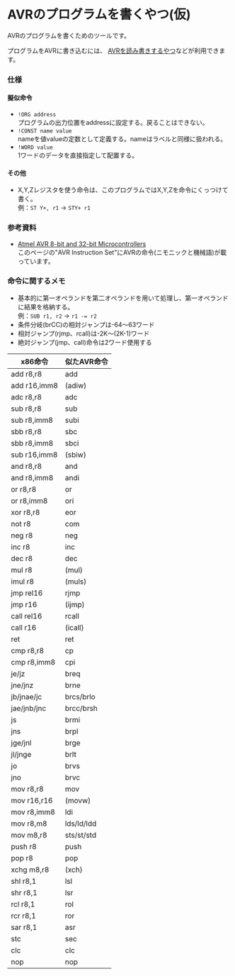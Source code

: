 AVRのプログラムを書くやつ(仮)
=============================

AVRのプログラムを書くためのツールです。

プログラムをAVRに書き込むには、
[AVRを読み書きするやつ](https://github.com/mikecat/avr_io)などが利用できます。

### 仕様

#### 擬似命令
* ```!ORG address```  
  プログラムの出力位置をaddressに設定する。戻ることはできない。
* ```!CONST name value```  
  nameを値valueの定数として定義する。nameはラベルと同様に扱われる。
* ```!WORD value```  
  1ワードのデータを直接指定して配置する。

#### その他
* X,Y,Zレジスタを使う命令は、このプログラムではX,Y,Zを命令にくっつけて書く。  
  例：```ST Y+, r1``` → ```STY+ r1```

### 参考資料
* [Atmel AVR 8-bit and 32-bit Microcontrollers](http://www.atmel.com/products/microcontrollers/avr/?tab=documents)  
  このページの"AVR Instruction Set"にAVRの命令(ニモニックと機械語)が載っています。

### 命令に関するメモ

* 基本的に第一オペランドを第二オペランドを用いて処理し、第一オペランドに結果を格納する。  
  例：```SUB r1, r2``` → ```r1 -= r2```
* 条件分岐(brCC)の相対ジャンプは-64～63ワード
* 相対ジャンプ(rjmp、rcall)は-2K～(2K-1)ワード
* 絶対ジャンプ(jmp、call)命令は2ワード使用する

x86命令     |似たAVR命令
------------|-----------
add r8,r8   |add
add r16,imm8|(adiw)
adc r8,r8   |adc
sub r8,r8   |sub
sub r8,imm8 |subi
sbb r8,r8   |sbc
sbb r8,imm8 |sbci
sub r16,imm8|(sbiw)
and r8,r8   |and
and r8,imm8 |andi
or r8,r8    |or
or r8,imm8  |ori
xor r8,r8   |eor
not r8      |com
neg r8      |neg
inc r8      |inc
dec r8      |dec
mul r8      |(mul)
imul r8     |(muls)
jmp rel16   |rjmp
jmp r16     |(ijmp)
call rel16  |rcall
call r16    |(icall)
ret         |ret
cmp r8,r8   |cp
cmp r8,imm8 |cpi
je/jz       |breq
jne/jnz     |brne
jb/jnae/jc  |brcs/brlo
jae/jnb/jnc |brcc/brsh
js          |brmi
jns         |brpl
jge/jnl     |brge
jl/jnge     |brlt
jo          |brvs
jno         |brvc
mov r8,r8   |mov
mov r16,r16 |(movw)
mov r8,imm8 |ldi
mov r8,m8   |lds/ld/ldd
mov m8,r8   |sts/st/std
push r8     |push
pop r8      |pop
xchg m8,r8  |(xch)
shl r8,1    |lsl
shr r8,1    |lsr
rcl r8,1    |rol
rcr r8,1    |ror
sar r8,1    |asr
stc         |sec
clc         |clc
nop         |nop
